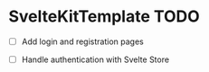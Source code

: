 # SvelteKitTemplate TODO


- [ ] Add login and registration pages
- [ ] Handle authentication with Svelte Store


